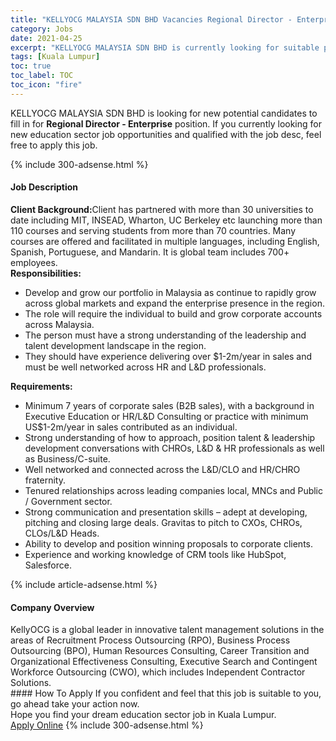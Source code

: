 ```yaml
---
title: "KELLYOCG MALAYSIA SDN BHD Vacancies Regional Director - Enterprise" 
category: Jobs 
date: 2021-04-25 
excerpt: "KELLYOCG MALAYSIA SDN BHD is currently looking for suitable person to fill in the Regional Director - Enterprise which positioned at Kuala Lumpur" 
tags: [Kuala Lumpur] 
toc: true 
toc_label: TOC 
toc_icon: "fire" 
--- 
```


<p>KELLYOCG MALAYSIA SDN BHD is looking for new potential candidates to fill in for <b>Regional Director - Enterprise</b> position. If you currently looking for new education sector job opportunities and qualified with the job desc, feel free to apply this job.
</p>{% include 300-adsense.html %} 
<div><div><h4>Job Description</h4></div><div><div><span><div><div><strong>Client Background:</strong>Client has partnered with more than 30 universities to date including MIT, INSEAD, Wharton, UC Berkeley etc launching more than 110 courses and serving students from more than 70 countries. Many courses are offered and facilitated in multiple languages, including English, Spanish, Portuguese, and Mandarin. It is global team includes 700+ employees.&#160;<div><strong>Responsibilities:&#160;</strong></div><ul><li>Develop and grow our portfolio in Malaysia as continue to rapidly grow across global markets and expand the enterprise presence in the region.</li><li>The role will require the individual to build and grow corporate accounts across Malaysia.</li><li>The person must have a strong understanding of the leadership and talent development landscape in the region.</li><li>They should have experience delivering over $1-2m/year in sales and must be well networked across HR and L&amp;D professionals.</li></ul><strong>Requirements:</strong><ul><li>Minimum 7 years of corporate sales (B2B sales), with a background in Executive Education or HR/L&amp;D Consulting or practice with minimum US$1-2m/year in sales contributed as an individual.</li><li>Strong understanding of how to approach, position talent &amp; leadership development conversations with CHROs, L&amp;D &amp; HR professionals as well as Business/C-suite.</li><li>Well networked and connected across the L&amp;D/CLO and HR/CHRO fraternity.</li><li>Tenured relationships across leading companies local, MNCs and Public / Government sector.</li><li>Strong communication and presentation skills &#8211; adept at developing, pitching and closing large deals. Gravitas to pitch to CXOs, CHROs, CLOs/L&amp;D Heads.</li><li>Ability to develop and position winning proposals to corporate clients.</li><li>Experience and working knowledge of CRM tools like HubSpot, Salesforce.</li></ul></div></div></span></div></div></div> 
{% include article-adsense.html %} 
<div><div><h4>Company Overview</h4></div><div><div><span><div><div>
	KellyOCG is a global leader in innovative talent management solutions in the areas of Recruitment Process Outsourcing (RPO), Business Process Outsourcing (BPO), Human Resources Consulting, Career Transition and Organizational Effectiveness Consulting, Executive Search and Contingent Workforce Outsourcing (CWO), which includes Independent Contractor Solutions.</div></div></span></div></div></div> 
#### How To Apply 
If you confident and feel that this job is suitable to you, go ahead take your action now. <br/> 
Hope you find your dream education sector job in Kuala Lumpur. <br/> 
<a href="https://www.jobstreet.com.my/en/job/regional-director-enterprise-4546045?jobId=jobstreet-my-job-4546045" class="btn btn--info" target="_blank" rel="nofollow noopenner">Apply Online</a> 
{% include 300-adsense.html %} 